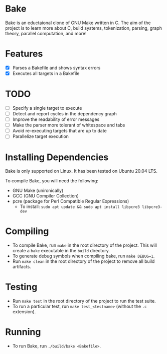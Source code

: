 # Bake
Bake is an eductaional clone of GNU Make written in C. The aim of the project is to learn more about C, build systems, tokenization, parsing, graph theory, parallel computation, and more!

# Features
- [x] Parses a Bakefile and shows syntax errors
- [x] Executes all targets in a Bakefile

# TODO
- [ ] Specify a single target to execute
- [ ] Detect and report cycles in the dependency graph
- [ ] Improve the readability of error messages
- [ ] Make the parser more tolerant of whitespace and tabs
- [ ] Avoid re-executing targets that are up to date
- [ ] Parallelize target execution

# Installing Dependencies
Bake is only supported on Linux. It has been tested on Ubuntu 20.04 LTS.

To compile Bake, you will need the following:
- GNU Make (unironically)
- GCC (GNU Compiler Collection)
- pcre (package for Perl Compatible Regular Expressions)
  - To install: `sudo apt update && sudo apt install libpcre3 libpcre3-dev`

# Compiling
- To compile Bake, run `make` in the root directory of the project. This will create a `bake` executable in the `build` directory.
- To generate debug symbols when compiling bake, run `make DEBUG=1`.
- Run `make clean` in the root directory of the project to remove all build artifacts.


# Testing
- Run `make test` in the root directory of the project to run the test suite.
- To run a particular test, run `make test_<testname>` (without the `.c` extension).


# Running
- To run Bake, run `./build/bake <Bakefile>`.
